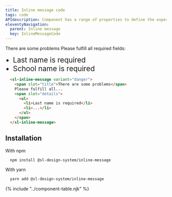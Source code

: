 ```yaml
---
title: Inline message code
tags: code
APIdescription: Component has a range of properties to define the experience in different use cases.
eleventyNavigation:
  parent: Inline message
  key: InlineMessageCode
---
```

<section class="no-heading">

<div class="ds-example">
  <sl-inline-message variant="danger" style="inline-size: 80%;">
      <span slot="title">There are some problems</span>
      Please fulfill all required fields:
      <span slot="details">
        <ul>
          <li style="font-size: 1.4rem;">Last name is required</li>
          <li style="font-size: 1.4rem;">School name is required</li>
        </ul>
      </span>
    </sl-inline-message>
</div>

<div class="ds-code">

  ```html
    <sl-inline-message variant="danger">
      <span slot="title">There are some problems</span>
      Please fulfill all...
      <span slot="details">
        <ul>
          <li>Last name is required</li>
          <li>...</li>
        </ul>
      </span>
    </sl-inline-message>
  ```

</div>

</section>

<section>

## Installation

With npm

<div class="ds-code">

  ```bash
    npm install @sl-design-system/inline-message
  ```

</div>

With yarn

<div class="ds-code">

  ```bash
    yarn add @sl-design-system/inline-message
  ```
</div>

</section>

{% include "../component-table.njk" %}
